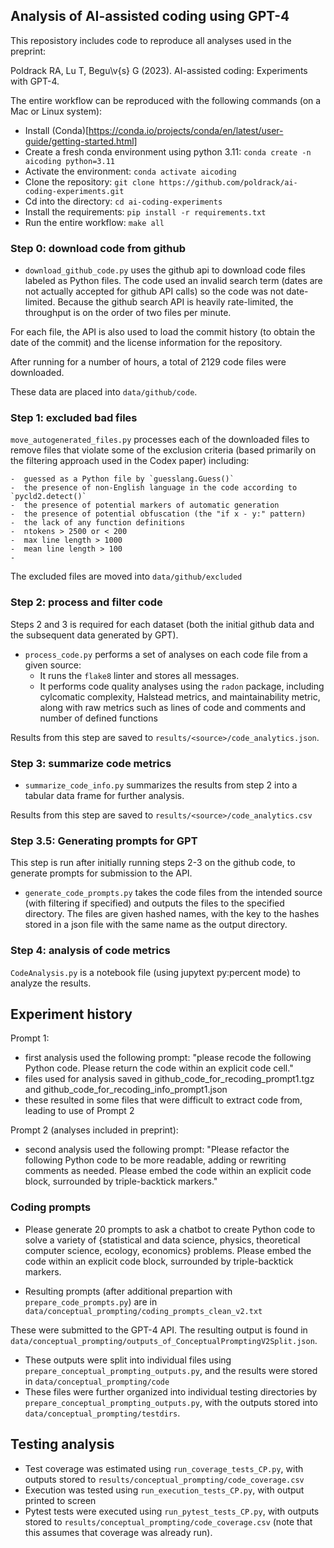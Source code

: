 ## Analysis of AI-assisted coding using GPT-4

This reposistory includes code to reproduce all analyses used in the preprint:

Poldrack RA, Lu T, Begu\v{s} G (2023).  AI-assisted coding: Experiments with GPT-4. 

The entire workflow can be reproduced with the following commands (on a Mac or Linux system):

- Install (Conda)[https://conda.io/projects/conda/en/latest/user-guide/getting-started.html]
- Create a fresh conda environment using python 3.11: `conda create -n aicoding python=3.11`
- Activate the environment: `conda activate aicoding`
- Clone the repository: `git clone https://github.com/poldrack/ai-coding-experiments.git`
- Cd into the directory: `cd ai-coding-experiments`
- Install the requirements: `pip install -r requirements.txt`
- Run the entire workflow: `make all`


### Step 0: download code from github

- `download_github_code.py` uses the github api to download code files labeled as Python files.  The code used an invalid search term (dates are not actually accepted for github API calls) so the code was not date-limited.  Because the github search API is heavily rate-limited, the throughput is on the order of two files per minute.

For each file, the API is also used to load the commit history (to obtain the date of the commit) and the license information for the repository.

After running for a number of hours, a total of 2129 code files were downloaded.

These data are placed into `data/github/code`.

### Step 1: excluded bad files

`move_autogenerated_files.py` processes each of the downloaded files to remove files that violate some of the exclusion criteria (based primarily on the filtering approach used in the Codex paper) including:

    -  guessed as a Python file by `guesslang.Guess()`
    -  the presence of non-English language in the code according to `pycld2.detect()`
    -  the presence of potential markers of automatic generation
    -  the presence of potential obfuscation (the "if x - y:" pattern)
    -  the lack of any function definitions
    -  ntokens > 2500 or < 200
    -  max line length > 1000
    -  mean line length > 100
    -  

The excluded files are moved into `data/github/excluded`

### Step 2: process and filter code

Steps 2 and 3 is required for each dataset (both the initial github data and the subsequent data generated by GPT).

- `process_code.py` performs a set of analyses on each code file from a given source:
  - It runs the `flake8` linter and stores all messages.
  - It performs code quality analyses using the `radon` package, including cylcomatic complexity, Halstead metrics, and maintainability metric, along with raw metrics such as lines of code and comments and number of defined functions


Results from this step are saved to `results/<source>/code_analytics.json`.

### Step 3: summarize code metrics

- `summarize_code_info.py` summarizes the results from step 2 into a tabular data frame for further analysis.

Results from this step are saved to `results/<source>/code_analytics.csv`


### Step 3.5: Generating prompts for GPT 

This step is run after initially running steps 2-3 on the github code, to generate prompts for submission to the API.

- `generate_code_prompts.py` takes the code files from the intended source (with filtering if specified) and outputs the files to the specified directory. The files are given hashed names, with the key to the hashes stored in a json file with the same name as the output directory.


### Step 4: analysis of code metrics

`CodeAnalysis.py` is a notebook file (using jupytext py:percent mode) to analyze the results.


## Experiment history

Prompt 1:

- first analysis used the following prompt: "please recode the following Python code.  Please return the code within an explicit code cell."
- files used for analysis saved in github_code_for_recoding_prompt1.tgz and github_code_for_recoding_info_prompt1.json
- these resulted in some files that were difficult to extract code from, leading to use of Prompt 2

Prompt 2 (analyses included in preprint):
- second analysis used the following prompt: "Please refactor the following Python code to be more readable, adding or rewriting comments as needed. Please embed the code within an explicit code block, surrounded by triple-backtick markers."


### Coding prompts

- Please generate 20 prompts to ask a chatbot to create Python code to solve a variety of {statistical and data science, physics, theoretical computer science, ecology, economics} problems.  Please embed the code within an explicit code block, surrounded by triple-backtick markers.

- Resulting prompts (after additional prepartion with `prepare_code_prompts.py`) are in `data/conceptual_prompting/coding_prompts_clean_v2.txt`

These were submitted to the GPT-4 API.  The resulting output is found in `data/conceptual_prompting/outputs_of_ConceptualPromptingV2Split.json`.  
- These outputs were split into individual files using `prepare_conceptual_prompting_outputs.py`, and the results were stored in `data/conceptual_prompting/code`
- These files were further organized into individual testing directories by `prepare_conceptual_prompting_outputs.py`, with the outputs stored into `data/conceptual_prompting/testdirs`.  

## Testing analysis

- Test coverage was estimated using `run_coverage_tests_CP.py`, with outputs stored to `results/conceptual_prompting/code_coverage.csv`
- Execution was tested using `run_execution_tests_CP.py`, with output printed to screen
- Pytest tests were executed using `run_pytest_tests_CP.py`, with outputs stored to `results/conceptual_prompting/code_coverage.csv` (note that this assumes that coverage was already run).

